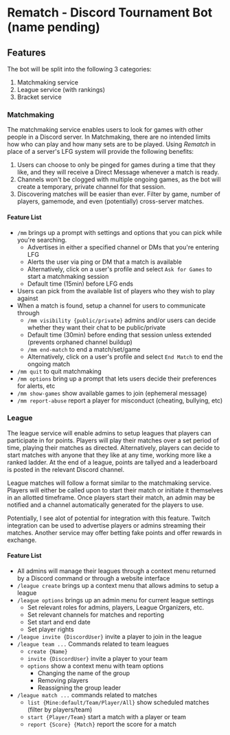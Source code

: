 # Rematch - Discord Tournament Bot (name pending)

## Features
The bot will be split into the following 3 categories:
1. Matchmaking service
1. League service (with rankings) <!-- It'll be like a "Cup" or "League", where multiple games are played across a long period of time. -->
1. Bracket service

### Matchmaking
The matchmaking service enables users to look for games with other people in a Discord server.
In Matchmaking, there are no intended limits how who can play and how many sets are to be played.
Using *Rematch* in place of a server's LFG system will provide the following benefits:

1. Users can choose to only be pinged for games during a time that they like, and they will receive a Direct Message whenever a match is ready.
1. Channels won't be clogged with multiple ongoing games, as the bot will create a temporary, private channel for that session.
1. Discovering matches will be easier than ever. Filter by game, number of players, gamemode, and even (potentially) cross-server matches.

#### Feature List
- `/mm` brings up a prompt with settings and options that you can pick while you're searching.
  - Advertises in either a specified channel or DMs that you're entering LFG
  - Alerts the user via ping or DM that a match is available
  - Alternatively, click on a user's profile and select `Ask for Games` to start a matchmaking session
  - Default time (15min) before LFG ends
- Users can pick from the available list of players who they wish to play against
- When a match is found, setup a channel for users to communicate through
  - `/mm visibility {public/private}` admins and/or users can decide whether they want their chat to be public/private
  - Default time (30min) before ending that session unless extended (prevents orphaned channel buildup)
  - `/mm end-match` to end a match/set/game 
  - Alternatively, click on a user's profile and select `End Match` to end the ongoing match
- `/mm quit` to quit matchmaking
- `/mm options` bring up a prompt that lets users decide their preferences for alerts, etc
- `/mm show-games` show available games to join (ephemeral message)
- `/mm report-abuse` report a player for misconduct (cheating, bullying, etc)

### League
The league service will enable admins to setup leagues that players can participate in for points. 
Players will play their matches over a set period of time, playing their matches as directed.
Alternatively, players can decide to start matches with anyone that they like at any time, working more like a ranked ladder.
At the end of a league, points are tallyed and a leaderboard is posted in the relevant Discord channel.

League matches will follow a format similar to the matchmaking service.
Players will either be called upon to start their match or initiate it themselves in an allotted timeframe.
Once players start their match, an admin may be notified and a channel automatically generated for the players to use.

Potentially, I see alot of potential for integration with this feature.
Twitch integration can be used to advertise players or admins streaming their matches.
Another service may offer betting fake points and offer rewards in exchange.

#### Feature List
- All admins will manage their leagues through a context menu returned by a Discord command or through a website interface
- `/league create` brings up a context menu that allows admins to setup a league 
- `/league options` brings up an admin menu for current league settings
  - Set relevant roles for admins, players, League Organizers, etc.
  - Set relevant channels for matches and reporting
  - Set start and end date
  - Set player rights
- `/league invite {DiscordUser}` invite a player to join in the league
- `/league team ...` Commands related to team leagues
  - `create {Name}`
  - `invite {DiscordUser}` invite a player to your team
  - `options` show a context menu with team options
    - Changing the name of the group
    - Removing players
    - Reassigning the group leader
- `/league match ...` commands related to matches
  - `list {Mine:default/Team/Player/All}` show scheduled matches (filter by players/team)
  - `start {Player/Team}` start a match with a player or team
  - `report {Score} {Match}` report the score for a match
